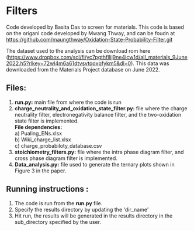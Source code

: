 # Filters
Code developed by Basita Das to screen for materials. This code is based on the origanl code developed by Mwang Thway, and can be foudn at https://github.com/maungthway/Oxidation-State-Probability-Filter.git 

The dataset used to the analysis can be download rom here (https://www.dropbox.com/scl/fi/yc7pgthfllij9ne4icw1d/all_materials_9June2022.h5?rlkey=72wl4m6a61dtvsvtqqxpfykm5&dl=0). This data was downloaded from the Materials Project database on June 2022.

## Files: 
1.	**run.py:** main file from where the code is run
2.	**charge_neutrality_and_oxidation_state_filter.py:** file where the charge neutrality filter, electronegativity balance filter, and the two-oxidation state filter is implemented.\
  **File dependencies:**\
  a)	Pualing_ENs.xlsx\
  b)	Wiki_charge_list.xlsx\
  c)	charge_probabiloty_database.csv
3.	**stoichiometry_filters.py:** file where the intra phase diagram filter, and cross phase diagram filter is implemented.
4.	**Data_analysis.py:** file used to generate the ternary plots shown in Figure 3 in the paper.

## Running instructions : 
1. The code is run from the **run.py** file.
2. Specify the results directory by updating the 'dir_name'
3. Hit run, the results will be generated in the results directory in the sub_directory specified by the user.

